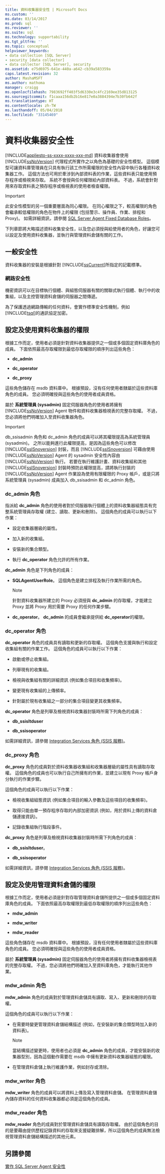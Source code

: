 ```yaml
---
title: 資料收集器安全性 | Microsoft Docs
ms.custom: ''
ms.date: 03/14/2017
ms.prod: sql
ms.reviewer: ''
ms.suite: sql
ms.technology: supportability
ms.tgt_pltfrm: ''
ms.topic: conceptual
helpviewer_keywords:
- data collection [SQL Server]
- security [data collector]
- data collector [SQL Server], security
ms.assetid: e75d6975-641e-440a-a642-cb39a583359a
caps.latest.revision: 32
author: MashaMSFT
ms.author: mathoma
manager: craigg
ms.openlocfilehash: 7983692ff403f5d6330e3c4fc2169ee35d813125
ms.sourcegitcommit: f1caaa156db2b16e817e0a3884394e7b30fb642f
ms.translationtype: HT
ms.contentlocale: zh-TW
ms.lasthandoff: 05/04/2018
ms.locfileid: "33145469"
---
```

# <a name="data-collector-security"></a>資料收集器安全性
[!INCLUDE[appliesto-ss-xxxx-xxxx-xxx-md](../../includes/appliesto-ss-xxxx-xxxx-xxx-md.md)]
  資料收集器會使用 [!INCLUDE[ssNoVersion](../../includes/ssnoversion-md.md)] 代理程式所實作之以角色為基礎的安全性模型。 這個模型可讓資料庫管理員在只具有執行該工作所需權限的安全性內容中執行各種資料收集器工作。 這個方法也可用於牽涉到內部資料表的作業，這些資料表只能使用預存程序或檢視來存取。 系統不會授與任何權限給內部資料表。 不過，系統會針對用來存取資料表之預存程序或檢視表的使用者檢查權限。  
  
> [!IMPORTANT]  
>  此安全性模型的另一個重要層面為同心權限。 在同心權限之下，較高權限的角色會繼承較低權限的角色在物件上的權限 (包括警示、操作員、作業、排程和 Proxy)。 如需詳細資訊，請參閱 [SQL Server Agent Fixed Database Roles](http://msdn.microsoft.com/library/719ce56b-d6b2-414a-88a8-f43b725ebc79)。  
  
 下列章節將大略描述資料收集安全性，以及您必須授與給使用者的角色，好讓您可以設定及使用資料收集器，並執行與管理資料倉儲有關的工作。  
  
## <a name="general-security"></a>一般安全性  
 資料收集器的安裝是根據針對 [!INCLUDE[ssCurrent](../../includes/sscurrent-md.md)]所指定的記載標準。  
  
### <a name="network-security"></a>網路安全性  
 機密資訊可以在目標執行個體、與組態伺服器有關的關聯式執行個體、執行中的收集組，以及主控管理資料倉儲的伺服器之間傳遞。  
  
 為了保護透過網路傳輸的任何資料，會實作標準安全性機制，例如 [!INCLUDE[tsql](../../includes/tsql-md.md)]的通訊協定加密。  
  
## <a name="permissions-for-configuring-and-using-the-data-collector"></a>設定及使用資料收集器的權限  
 根據工作而定，使用者必須是針對資料收集器提供之一個或多個固定資料庫角色的成員。 下面依照最高存取權限到最低存取權限的順序列出這些角色：  
  
-   **dc_admin**  
  
-   **dc_operator**  
  
-   **dc_proxy**  
  
 這些角色儲存在 msdb 資料庫中。 根據預設，沒有任何使用者隸屬於這些資料庫角色的成員。 您必須明確授與這些角色的使用者成員資格。  
  
 屬於 **系統管理員 (sysadmin)** 固定伺服器角色的使用者將擁有 [!INCLUDE[ssNoVersion](../../includes/ssnoversion-md.md)] Agent 物件和資料收集器檢視表的完整存取權。 不過，您必須將他們明確加入至資料收集器角色。  
  
> [!IMPORTANT]  
>  db_ssisadmin 角色和 dc_admin 角色的成員可以將其權限提高為系統管理員 (sysadmin)。 之所以能夠進行此權限提高，是因為這些角色可以修改 [!INCLUDE[ssISnoversion](../../includes/ssisnoversion-md.md)] 封裝，而且 [!INCLUDE[ssISnoversion](../../includes/ssisnoversion-md.md)] 可藉由使用 [!INCLUDE[ssNoVersion](../../includes/ssnoversion-md.md)] Agent 的 sysadmin 安全性內容由 [!INCLUDE[ssNoVersion](../../includes/ssnoversion-md.md)] 執行。 若要在執行維護計畫、資料收集組和其他 [!INCLUDE[ssISnoversion](../../includes/ssisnoversion-md.md)] 封裝時預防此權限提高，請將執行封裝的 [!INCLUDE[ssNoVersion](../../includes/ssnoversion-md.md)] Agent 作業設為使用有限權限的 Proxy 帳戶，或是只將系統管理員 (sysadmin) 成員加入 db_ssisadmin 和 dc_admin 角色。  
  
### <a name="dcadmin-role"></a>dc_admin 角色  
 指派給 **dc_admin** 角色的使用者對於伺服器執行個體上的資料收集器組態具有完整系統管理員存取權 (建立、讀取、更新和刪除)。 這個角色的成員可以執行以下作業：  
  
-   設定收集器層級的屬性。  
  
-   加入新的收集組。  
  
-   安裝新的集合類型。  
  
-   執行 **dc_operator** 角色允許的所有作業。  
  
 **dc_admin** 角色是下列角色的成員：  
  
-   **SQLAgentUserRole**。 這個角色是建立排程及執行作業所需的角色。  
  
    > [!NOTE]  
    >  針對資料收集器所建立的 Proxy 必須授與 **dc_admin** 的存取權，才能建立 Proxy 並將 Proxy 用於需要 Proxy 的任何作業步驟。  
  
-   **dc_operator**。 **dc_admin** 的成員會繼承提供給 **dc_operator**的權限。  
  
### <a name="dcoperator-role"></a>dc_operator 角色  
 **dc_operator** 角色的成員具有讀取和更新的存取權。 這個角色支援與執行和設定收集組有關的作業工作。 這個角色的成員可以執行以下作業：  
  
-   啟動或停止收集組。  
  
-   列舉現有的收集組。  
  
-   檢視與收集組有關的詳細資訊 (例如集合項目和收集頻率)。  
  
-   變更現有收集組的上傳頻率。  
  
-   針對屬於現有收集組之一部分的集合項目變更其收集頻率。  
  
 **dc_operator** 角色是列舉及檢視資料收集器封裝時所需下列角色的成員：  
  
-   **db_ssisltduser**  
  
-   **db_ssisoperator**  
  
 如需詳細資訊，請參閱 [Integration Services 角色 &#40;SSIS 服務&#41;](../../integration-services/security/integration-services-roles-ssis-service.md)。  
  
### <a name="dcproxy-role"></a>dc_proxy 角色  
 **dc_proxy** 角色的成員對於資料收集器收集組和收集器層級的屬性具有讀取存取權。 這個角色的成員也可以執行自己所擁有的作業，並建立以現有 Proxy 帳戶身分執行的作業步驟。  
  
 這個角色的成員可以執行以下作業：  
  
-   檢視收集組組態資訊 (例如集合項目的輸入參數及這些項目的收集頻率)。  
  
-   取得只能由單一預存程序存取的內部加密資訊 (例如，用於資料上傳的資料倉儲連接資訊)。  
  
-   記錄收集組執行階段事件。  
  
 **dc_proxy** 角色是列舉及檢視資料收集器封裝時所需下列角色的成員：  
  
-   **db_ssisltduser**。  
  
-   **db_ssisoperator**  
  
 如需詳細資訊，請參閱 [Integration Services 角色 &#40;SSIS 服務&#41;](../../integration-services/security/integration-services-roles-ssis-service.md)。  
  
## <a name="permissions-for-configuring-and-using-the-management-data-warehouse"></a>設定及使用管理資料倉儲的權限  
 根據工作而定，使用者必須是針對存取管理資料倉儲所提供之一個或多個固定資料庫角色的成員。 下面依照最高存取權限到最低存取權限的順序列出這些角色：  
  
-   **mdw_admin**  
  
-   **mdw_writer**  
  
-   **mdw_reader**  
  
 這些角色儲存在 msdb 資料庫中。 根據預設，沒有任何使用者隸屬於這些資料庫角色的成員。 您必須明確授與這些角色的使用者成員資格。  
  
 屬於 **系統管理員 (sysadmin)** 固定伺服器角色的使用者將擁有資料收集器檢視表的完整存取權。 不過，您必須將他們明確加入至資料庫角色，才能執行其他作業。  
  
### <a name="mdwadmin-role"></a>mdw_admin 角色  
 **mdw_admin** 角色的成員對於管理資料倉儲具有讀取、寫入、更新和刪除的存取權。  
  
 這個角色的成員可以執行以下作業：  
  
-   在需要時變更管理資料倉儲結構描述 (例如，在安裝新的集合類型時加入新的資料表)。  
  
    > [!NOTE]  
    >  當結構描述變更時，使用者也必須是 **dc_admin** 角色的成員，才能安裝新的收集器型別，因為這個動作需要在 msdb 中擁有更新資料收集器組態的權限。  
  
-   在管理資料倉儲上執行維護作業，例如封存或清除。  
  
### <a name="mdwwriter-role"></a>mdw_writer 角色  
 **mdw_writer** 角色的成員可以將資料上傳及寫入管理資料倉儲。 在管理資料倉儲內儲存資料的任何資料收集器都必須是這個角色的成員。  
  
### <a name="mdwreader-role"></a>mdw_reader 角色  
 **mdw_reader** 角色的成員對於管理資料倉儲具有讀取存取權。 由於這個角色的目的是要藉由提供歷程記錄資料的存取來支援疑難排解，所以這個角色的成員無法檢視管理資料倉儲結構描述的其他元素。  
  
## <a name="see-also"></a>另請參閱  
 [實作 SQL Server Agent 安全性](http://msdn.microsoft.com/library/d770d35c-c8de-4e00-9a85-7d03f45a0f0d)  
  
  
